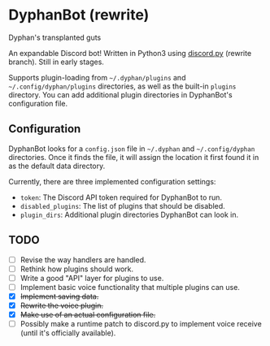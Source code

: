 # DyphanBot (rewrite)
~~<sup>~~Dyphan's transplanted guts~~</sup>~~

An expandable Discord bot! Written in Python3 using
[discord.py](https://github.com/Rapptz/discord.py) (rewrite branch).
Still in early stages.

Supports plugin-loading from `~/.dyphan/plugins` and `~/.config/dyphan/plugins`
directories, as well as the built-in `plugins` directory. You can add additional
plugin directories in DyphanBot's configuration file.

## Configuration
DyphanBot looks for a `config.json` file in `~/.dyphan` and `~/.config/dyphan`
directories. Once it finds the file, it will assign the location it first found
it in as the default data directory.

Currently, there are three implemented configuration settings:
- `token`: The Discord API token required for DyphanBot to run.
- `disabled_plugins`: The list of plugins that should be disabled.
- `plugin_dirs`: Additional plugin directories DyphanBot can look in.

## TODO
- [ ] Revise the way handlers are handled.
- [ ] Rethink how plugins should work.
- [ ] Write a good "API" layer for plugins to use.
- [ ] Implement basic voice functionality that multiple plugins can use.
- [x] ~~Implement saving data.~~
- [x] ~~Rewrite the voice plugin.~~
- [x] ~~Make use of an actual configuration file.~~
- [ ] Possibly make a runtime patch to discord.py to implement voice receive
    (until it's officially available).
